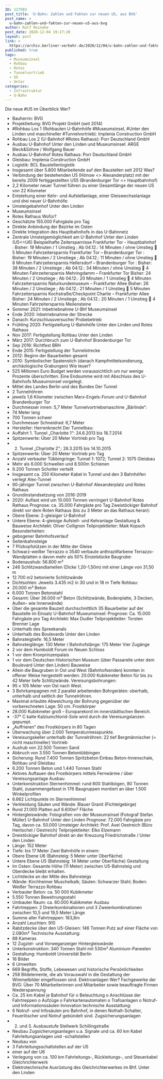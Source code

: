 ```yaml
---
ID: 127503
post_title: 'U-Bahn: Zahlen und Fakten zur neuen U5, aus BVG'
post_name: >
  u-bahn-zahlen-und-fakten-zur-neuen-u5-aus-bvg
author: Ralf Reineke
post_date: 2020-12-04 19:27:20
layout: post
link: >
  https://archiv.berliner-verkehr.de/2020/12/04/u-bahn-zahlen-und-fakten-zur-neuen-u5-aus-bvg/
published: true
tags:
  - Museumsinsel
  - Rohbau
  - Rotes
  - Tunnelvortrieb
  - U5
  - Unter
categories:
  - Infrastruktur
  - U-Bahn
---
```

Die neue #U5 im Überblick
Wer?
- Bauherrin: BVG
- Projektleitung: BVG Projekt GmbH (seit 2014)
- #Rohbau Los 1 (Rohbauten U-Bahnhöfe #Museumsinsel, #Unter den Linden und maschineller #Tunnelvortrieb): Implenia Construction GmbH
- Rohbau Los 2 (U-Bahnhof #Rotes Rathaus): Porr Deutschland GmbH
- Ausbau U-Bahnhof Unter den Linden und Museumsinsel: ARGE Bleck&amp;Söhne / Wolfgang Bauer
- Ausbau U-Bahnhof Rotes Rathaus: Porr Deutschland GmbH
- Gleisbau: Implenia Construction GmbH
- Logistik: BCL Baustellenlogistik
- Insgesamt über 5.800 Mitarbeitende auf den Baustellen seit 2012
Was?
- Verbindung der bestehenden U5 (Hönow &lt;&gt; Alexanderplatz) mit der bereits 2009 fertiggestellten U55 (Brandenburger Tor &lt;&gt; Hauptbahnhof)
- 2,2 Kilometer neuer Tunnel führen zu einer Gesamtlänge der neuen U5 von 22 Kilometer
- Entstehung einer Kehr- und Aufstellanlage, einer Gleiswechselanlage und drei neuer U-Bahnhöfe:
- Umsteigebahnhof Unter den Linden
- Museumsinsel
- Rotes Rathaus
Wofür?
- Geschätzte 155.000 Fahrgäste pro Tag
- Direkte Anbindung der Bezirke im Osten
- Direkte Integration des Hauptbahnhofs in das U-Bahnnetz
- Zentrale Umsteigemöglichkeit am U-Bahnhof Unter den Linden (U5&lt;&gt;U6)
Beispielhafte Zeitersparnisse
Frankfurter Tor - Hauptbahnhof : Bisher: 19 Minuten / 1 Umstieg ; Ab 04.12.: 14 Minuten / ohne Umstieg  5 Minuten Fahrzeitersparnis
Frankfurter Tor – Brandenburger Tor : Bisher: 19 Minuten / 2 Umstiege ; Ab 04.12.: 11 Minuten / ohne Umstieg  8 Minuten Fahrzeitersparnis
Hellersdorf – Brandenburger Tor : Bisher: 38 Minuten / 2 Umstiege ; Ab 04.12.: 34 Minuten / ohne Umstieg  4 Minuten Fahrzeitersparnis
Mehringdamm – Frankfurter Tor Bisher: 24 Minuten / 2 Umstiege ; Ab 04.12.: 20 Minuten / 1 Umstieg  4 Minuten Fahrzeitersparnis
Naturkundemuseum – Frankfurter Allee Bisher: 26 Minuten / 2 Umstiege ; Ab 04.12.: 21 Minuten / 1 Umstieg  5 Minuten Fahrzeitersparnis
Kochstraße/Checkpoint Charlie – Frankfurter Allee Bisher: 24 Minuten / 2 Umstiege ; Ab 04.12.: 20 Minuten / 1 Umstieg  4 Minuten Fahrzeitersparnis
Meilensteine
- Sommer 2021: Inbetriebnahme U-Bhf Museumsinsel
- Ende 2020: Inbetriebnahme der Strecke
- Danach: Kurzschlussversuche/ Probebetrieb
- Frühling 2020: Fertigstellung U-Bahnhöfe Unter den Linden und Rotes Rathaus
- Nov 2017: Fertigstellung Rohbau Unter den Linden
- März 2017: Durchbruch zum U-Bahnhof Brandenburger Tor
- Sep 2016: Richtfest BRH
- Ende 2015: Fertigstellung der Tunnelstrecke
- 2012: Beginn der Bauarbeiten gesamt
- 2010: Symbolischer Spatenstich (danach Kampfmittelsondierung, archäologische Grabungen)
Wie teuer?
- 525 Millionen Euro Budget werden voraussichtlich um nur wenige Prozente überschritten. Eine Endsumme wird mit Abschluss des U-Bahnhofs Museumsinsel vorgelegt.
- Mittel des Landes Berlin und des Bundes
Der Tunnel
- 2 Tunnelröhren
- jeweils 1,6 Kilometer zwischen Marx-Engels-Forum und U-Bahnhof Brandenburger Tor
- Durchmesser innen: 5,7 Meter
Tunnelvortriebsmaschine „Bärlinde“:
- 74 Meter lang
- 700 Tonnen schwer
- Durchmesser Schneidrad: 6,7 Meter
- Hersteller: Herrenknecht
Der Tunnelbau:
- Auffahrt 1. Tunnel „Charlotte 1“: 24.6.2013 bis 18.7.2014
- Spitzenwerte: Über 20 Meter Vortrieb pro Tag
- 2. Tunnel „Charlotte 2“,: 26.3.2015 bis 14.10.2015
- Spitzenwerte: Über 20 Meter Vortrieb pro Tag
- Anzahl verbauter Tübbingringe: Tunnel 1: 1072; Tunnel 2: 1075
Gleisbau
- Mehr als 6.000 Schwellen und 8.500m Schienen
- 9.200 Tonnen Schotter verteilt
- Insgesamt ca. 250 Kilometer Kabel in Tunnel und den 3 Bahnhöfen verlegt
Alex-Tunnel
- 90-jähriger Tunnel zwischen U-Bahnhof Alexanderplatz und Rotes Rathaus
- Grundinstandsetzung von 2016-2019
- 2020: Auflast wird um 10.000 Tonnen verringert
U-Bahnhof Rotes Rathaus
Prognose: ca. 35.000 Fahrgäste pro Tag
Zweistöckiger Bahnhof direkt vor dem Roten Rathaus (bis zu 3 Meter an das Rathaus heran):
- Obere Ebene: 2-gleisiger U-Bahnhof
- Untere Ebene: 4-gleisige Aufstell- und Kehranlage
Gestaltung &amp; Bauweise
Architekt: Oliver Collignon
Teilprojektleiter: Maik Kopsch
Besonderheiten:
- gebogener Bahnhofsverlauf
- Seitenbahnsteige
- 7 Pilzkopfstützen in der Mitte der Gleise
- Schwarz-weißer Terrazzo
o 3540 verbaute anthrazitfarbene Terrazzo-Wandplatten
o davon mehr als 50% Einzelstücke
Baugrube:
- Bodenaushub: 56.800 m³
- 246 Schlitzwandlamellen (Dicke 1,20-1,50m) mit einer Länge von 31,50 m
- 12.700 m2 betonierte Schlitzwände
- Dichtsohlen: Jeweils 3.435 m2 in 30 und in 18 m Tiefe
Rohbau:
- 20.000 m³ Beton
- 6.000 Tonnen Betonstahl
- Gesamt: Über 36.000 m³ Beton (Schlitzwände, Bodenplatte, 3 Decken, Außen- wie Innenwände)
- Über die gesamte Bauzeit durchschnittlich 35 Bauarbeiter auf der Baustelle im Einsatz
U-Bahnhof Museumsinsel:
Prognose: Ca. 15.000 Fahrgäste pro Tag
Architekt: Max Dudler
Teilprojektleiter: Torsten Brenner
Lage
- Unterhalb des Spreekanals
- Unterhalb des Boulevards Unter den Linden
- Bahnsteigtiefe: 16,5 Meter
- Bahnsteiglänge: 130 Meter / Bahnhofslänge: 175 Meter
Vier Zugänge
- 2 vor dem Humboldt Forum im Neuen Schloss
- 1 vor dem Kronprinzenpalais
- 1 vor dem Deutschen Historischen Museum (über Passarelle unter dem Boulevard Unter den Linden)
Bauweise
- Allein die Baugruben in Ost und West (Bahnhofsenden) konnten in offener Weise hergestellt werden: 20.000 Kubikmeter Beton für bis zu 42 Meter tiefe Schlitzwände.
Vereisungsbohrungen:
- 95 x 105 Meter von Ost nach West.
- 3 Bohrkampagnen mit 2 parallel arbeitenden Bohrgeräten: oberhalb, unterhalb und seitlich der Tunnelröhren.
- Maximal erlaubte Abweichung der Bohrung gegenüber der vorberechneten Lage: 50 cm.
Frostkörper
- 28.000 Kubikmeter groß – Europarekord im innerstädtischen Bereich.
- -37° C kalte Kalziumchlorid-Sole wird durch die Vereisungslanzen gepumpt.
- „Auffrieren“ des Frostkörpers in 80 Tagen
- Überwachung über 2.000 Temperaturmesspunkte.
- Vereisungskeller unterhalb der Tunnelröhren: 22 tief
Bergmännischer (= nicht maschineller) Vortrieb
- Aushub von 22.500 Tonnen Sand
- Abbruch von 3.550 Tonnen Betontübbingen
- Sicherung: Rund 7.400 Tonnen Spritzbeton
Einbau Beton-Innenschale, Rohbau und Gleisbau
- 6.200 Tonnen Beton und 1.440 Tonnen Stahl
- Aktives Auftauen des Frostkörpers mittels Fernwärme / über Vereisungsanlage
Ausbau
- Unterkonstruktion Sternenhimmel: rund 600 Stahlbögen, 80 Tonnen Stahl, zusammengefasst in 176 Baugruppen montiert an über 1.500 Winkelprofilen
- 6.662 Lichtpunkte im Sternenhimmel
- Verkleidung Säulen und Wände: Blauer Granit (Fichtelgebirge)
- Rund 21.000 Platten auf 6.600m² Fläche
- Hintergleiswände: Fotografien von der Museumsinsel (Fotograf Stefan Müller)
U-Bahnhof Unter den Linden
Prognose: 72.000 Fahrgäste pro Tag, davon ca. 50.000 Umsteiger
Architekt: Prof. Axel Oestreich (Büro Hentschel / Oestreich)
Teilprojektleiter: Elko Elzemann
- Dreistöckiger Bahnhof direkt an der Kreuzung Friedrichstraße / Unter den Linden
- Länge: 152 Meter
- Tiefe: bis 17 Meter
Zwei Bahnhöfe in einem:
- Obere Ebene U6 (Bahnsteig: 5 Meter unter Oberfläche)
- Untere Ebene U5 (Bahnsteig: 14 Meter unter Oberfläche)
Gestaltung
- Im Osten: Gesamte Höhe (11 Meter) zwischen U5-Bahnsteig und Oberdecke bleibt erhalten.
- Lichtdecke an der Mitte des Bahnsteigs
- Wände: Kirchheimer Muschelkalk; Säulen: Schwarzer Stahl; Boden: Weißer Terrazzo
Rohbau
- Verbauter Beton: ca. 50 000 Kubikmeter
- 5.550 Tonnen Bewehrungsstahl
- Umbauter Raum: ca. 60.000 Kubikmeter
Ausbau
- Fahrtreppen: 2 Dreierkombinationen und 3 Zweierkombinationen zwischen 10,5 und 19,5 Meter Länge
- Summe aller Fahrtreppen: 183,8m
- Anzahl Leuchten: 910
- Rabitzdecke über den U5-Gleisen: 146 Tonnen Putz auf einer Fläche von 2.080m²
Technische Ausstattung:
- 88 Kameras
- 12 Zugziel- und Vorweganzeiger
Hintergleiswände
- Unterkonstruktion: 340 Tonnen Stahl mit 530m² Aluminium-Paneelen
- Gestaltung: Humboldt Universität Berlin
- 16 Bilder
- 6 Umwelten
- 669 Begriffe, Stoffe, Lebewesen und historische Persönlichkeiten
- 258 Bildelemente, die als Vorauswahl in die Gestaltung der Wimmelbilder eingeflossen sind.
Elektroanlagen
Wer? Fachgewerke der BVG: Über 70 Mitarbeiterinnen und Mitarbeiter sowie beauftragte Firmen
Niederspannung
- Ca. 25 km Kabel je Bahnhof für
o Beleuchtung
o Anschlüsse der Fahrtreppen
o Aufzüge
o Fahrkartenautomaten
o Trafoanlagen
o Notruf- und Informationssäulen
Innovation technische Ausstattung:
- 6 Notruf- und Infosäulen pro Bahnhof, in denen Nothalt-Schalter, Feuerlöscher und Notruf gebündelt sind.
Zugsicherungsanlagen
- 2. und 3. Ausbaustufe Stellwerk Schillingstraße
- Neubau Zugsicherungsanlagen u.a. Signale und ca. 60 km Kabel
Fahrleitungsanlagen und -schaltstellen
- Neubau von
- 3 Fahrleitungsschaltstellen auf der U5
- einer auf der U6
- Verlegung von ca. 100 km Fahrleitungs-, Rückleitungs-, und Steuerkabel
Gleichrichterwerk
- Elektrotechnische Ausrüstung des Gleichrichterwerkes im Bhf. Unter den Linden